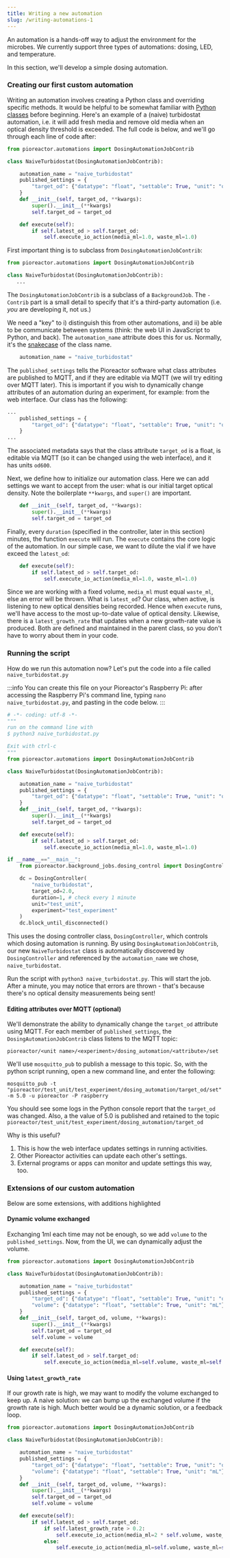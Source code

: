 ```yaml
---
title: Writing a new automation
slug: /writing-automations-1
---
```


An automation is a hands-off way to adjust the environment for the microbes. We currently support three types of automations: dosing, LED, and temperature.

In this section, we'll develop a simple dosing automation.

### Creating our first custom automation

Writing an automation involves creating a Python class and overriding specific methods. It would be helpful to be somewhat familiar with [Python classes](https://realpython.com/python3-object-oriented-programming/) before beginning. Here's an example of a (naive) turbidostat automation, i.e. it will add fresh media and remove old media when an optical density threshold is exceeded. The full code is below, and we'll go through each line of code after:

```python
from pioreactor.automations import DosingAutomationJobContrib

class NaiveTurbidostat(DosingAutomationJobContrib):

    automation_name = "naive_turbidostat"
    published_settings = {
        "target_od": {"datatype": "float", "settable": True, "unit": "od600"},
    }
    def __init__(self, target_od, **kwargs):
        super().__init__(**kwargs)
        self.target_od = target_od

    def execute(self):
        if self.latest_od > self.target_od:
            self.execute_io_action(media_ml=1.0, waste_ml=1.0)
```

First important thing is to subclass from `DosingAutomationJobContrib`:

```python
from pioreactor.automations import DosingAutomationJobContrib

class NaiveTurbidostat(DosingAutomationJobContrib):
   ...
```

The `DosingAutomationJobContrib` is a subclass of a `BackgroundJob`. The `-Contrib` part is a small detail to specify that it's a third-party automation (i.e. _you_ are developing it, not us.)

We need a "key" to i) distinguish this from other automations, and ii) be able to be communicate between systems (think: the web UI in JavaScript to Python, and back). The `automation_name` attribute does this for us. Normally, it's the [snakecase](https://en.wikipedia.org/wiki/Snake_case) of the class name.

```python
    automation_name = "naive_turbidostat"
```

The `published_settings` tells the Pioreactor software what class attributes are published to MQTT, and if they are editable via MQTT (we will try editing over MQTT later). This is important if you wish to dynamically change attributes of an automation during an experiment, for example: from the web interface. Our class has the following:

```python
...
    published_settings = {
        "target_od": {"datatype": "float", "settable": True, "unit": "od600"},
    }
...
```

The associated metadata says that the class attribute `target_od` is a float, is editable via MQTT (so it can be changed using the web interface), and it has units `od600`.

Next, we define how to initialize our automation class. Here we can add settings we want to accept from the user: what is our initial target optical density. Note the boilerplate `**kwargs`, and `super()` are important.

```python
    def __init__(self, target_od, **kwargs):
        super().__init__(**kwargs)
        self.target_od = target_od
```

Finally, every `duration` (specified in the controller, later in this section) minutes, the function `execute` will run. The `execute` contains the core logic of the automation. In our simple case, we want to dilute the vial if we have exceed the `latest_od`:

```python
    def execute(self):
        if self.latest_od > self.target_od:
            self.execute_io_action(media_ml=1.0, waste_ml=1.0)
```

Since we are working with a fixed volume, `media_ml` must equal `waste_ml`, else an error will be thrown. What is `latest_od`? Our class, when active, is listening to new optical densities being recorded. Hence when `execute` runs, we'll have access to the most up-to-date value of optical density. Likewise, there is a `latest_growth_rate` that updates when a new growth-rate value is produced. Both are defined and maintained in the parent class, so you don't have to worry about them in your code.

### Running the script

How do we run this automation now? Let's put the code into a file called `naive_turbidostat.py`

:::info
You can create this file on your Pioreactor's Raspberry Pi: after accessing the Raspberry Pi's command line, typing `nano naive_turbidostat.py`, and pasting in the code below.
:::

```python
# -*- coding: utf-8 -*-
"""
run on the command line with
$ python3 naive_turbidostat.py

Exit with ctrl-c
"""
from pioreactor.automations import DosingAutomationJobContrib

class NaiveTurbidostat(DosingAutomationJobContrib):

    automation_name = "naive_turbidostat"
    published_settings = {
        "target_od": {"datatype": "float", "settable": True, "unit": "od600"},
    }
    def __init__(self, target_od, **kwargs):
        super().__init__(**kwargs)
        self.target_od = target_od

    def execute(self):
        if self.latest_od > self.target_od:
            self.execute_io_action(media_ml=1.0, waste_ml=1.0)

if __name__=="__main__":
    from pioreactor.background_jobs.dosing_control import DosingController

    dc = DosingController(
        "naive_turbidostat",
        target_od=2.0,
        duration=1, # check every 1 minute
        unit="test_unit",
        experiment="test_experiment"
    )
    dc.block_until_disconnected()

```
This uses the dosing controller class, `DosingController`, which controls which dosing automation is running. By using `DosingAutomationJobContrib`, our new `NaiveTurbidostat` class is automatically discovered by `DosingController` and referenced by the `automation_name` we chose, `naive_turbidostat`.


Run the script with `python3 naive_turbidostat.py`. This will start the job. After a minute, you may notice that errors are thrown - that's because there's no optical density measurements being sent!

#### Editing attributes over MQTT (optional)

We'll demonstrate the ability to dynamically change the `target_od` attribute using MQTT. For each member of `published_settings`, the `DosingAutomationJobContrib` class listens to the MQTT topic:
```
pioreactor/<unit name>/<experiment>/dosing_automation/<attribute>/set
```

We'll use `mosquitto_pub` to publish a message to this topic. So, with the python script running, open a new command line, and enter the following:

```
mosquitto_pub -t "pioreactor/test_unit/test_experiment/dosing_automation/target_od/set" -m 5.0 -u pioreactor -P raspberry
```

You should see some logs in the Python console report that the `target_od` was changed. Also, a the value of 5.0 is published and retained to the topic `pioreactor/test_unit/test_experiment/dosing_automation/target_od`

Why is this useful?

1. This is how the web interface updates settings in running activities.
2. Other Pioreactor activities can update each other's settings.
3. External programs or apps can monitor and update settings this way, too.


### Extensions of our custom automation

Below are some extensions, with additions highlighted

#### Dynamic volume exchanged

Exchanging 1ml each time may not be enough, so we add `volume` to the `published_settings`. Now, from the UI, we can dynamically adjust the volume.

```python {8,10,13,17}
from pioreactor.automations import DosingAutomationJobContrib

class NaiveTurbidostat(DosingAutomationJobContrib):

    automation_name = "naive_turbidostat"
    published_settings = {
        "target_od": {"datatype": "float", "settable": True, "unit": "od600"},
        "volume": {"datatype": "float", "settable": True, "unit": "mL"},
    }
    def __init__(self, target_od, volume, **kwargs):
        super().__init__(**kwargs)
        self.target_od = target_od
        self.volume = volume

    def execute(self):
        if self.latest_od > self.target_od:
            self.execute_io_action(media_ml=self.volume, waste_ml=self.volume)
```



#### Using `latest_growth_rate`

If our growth rate is high, we may want to modify the volume exchanged to keep up. A naive solution: we can bump up the exchanged volume if the growth rate is high. Much better would be a dynamic solution, or a feedback loop.


```python {8,10,13,17}
from pioreactor.automations import DosingAutomationJobContrib

class NaiveTurbidostat(DosingAutomationJobContrib):

    automation_name = "naive_turbidostat"
    published_settings = {
        "target_od": {"datatype": "float", "settable": True, "unit": "od600"},
        "volume": {"datatype": "float", "settable": True, "unit": "mL"},
    }
    def __init__(self, target_od, volume, **kwargs):
        super().__init__(**kwargs)
        self.target_od = target_od
        self.volume = volume

    def execute(self):
        if self.latest_od > self.target_od:
            if self.latest_growth_rate > 0.2:
                self.execute_io_action(media_ml=2 * self.volume, waste_ml=2 * self.volume)
            else:
                self.execute_io_action(media_ml=self.volume, waste_ml=self.volume)

```
